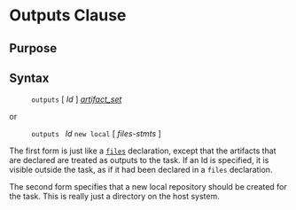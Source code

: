 # Outputs Clause

## Purpose

## Syntax

<dl>
<dd><code>outputs</code> [ <i>Id</i> ] <i><a href="artifact_set.md">artifact_set</a></i></dd>
</dl>
or
<dl>
<dd><code>outputs </code> <i>Id</i> <code>new local</code> [ <i>files-stmts</i> ]</dd>
</dl>

The first form is just like a <code><a href="files_decl.md">files</a></code>
declaration, except that the artifacts that are declared are treated as outputs
to the task. If an Id is specified, it is visible outside the task, as if it had been declared
in a <code>files</code> declaration.

The second form specifies that a new local repository should be created for the task.
This is really just a directory on the host system.

